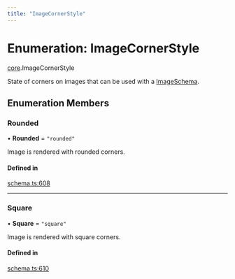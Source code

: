 ```yaml
---
title: "ImageCornerStyle"
---
```

# Enumeration: ImageCornerStyle

[core](../modules/core.md).ImageCornerStyle

State of corners on images that can be used with a [ImageSchema](../interfaces/core.ImageSchema.md).

## Enumeration Members

### Rounded

• **Rounded** = ``"rounded"``

Image is rendered with rounded corners.

#### Defined in

[schema.ts:608](https://github.com/coda/packs-sdk/blob/main/schema.ts#L608)

___

### Square

• **Square** = ``"square"``

Image is rendered with square corners.

#### Defined in

[schema.ts:610](https://github.com/coda/packs-sdk/blob/main/schema.ts#L610)
